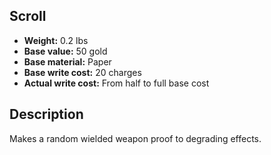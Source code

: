 ## Scroll

- **Weight:** 0.2 lbs
- **Base value:** 50 gold
- **Base material:** Paper
- **Base write cost:** 20 charges
- **Actual write cost:** From half to full base cost

## Description

Makes a random wielded weapon proof to degrading effects.
